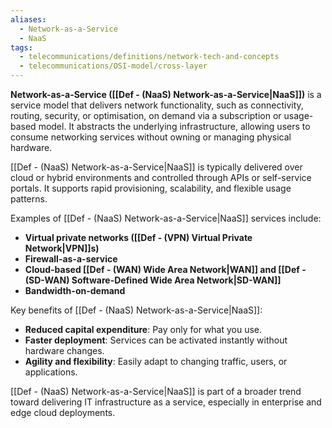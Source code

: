 ```yaml
---
aliases:
  - Network-as-a-Service
  - NaaS
tags:
  - telecommunications/definitions/network-tech-and-concepts
  - telecommunications/OSI-model/cross-layer
---
```


**Network-as-a-Service ([[Def - (NaaS) Network-as-a-Service|NaaS]])** is a service model that delivers network functionality, such as connectivity, routing, security, or optimisation, on demand via a subscription or usage-based model. It abstracts the underlying infrastructure, allowing users to consume networking services without owning or managing physical hardware.

[[Def - (NaaS) Network-as-a-Service|NaaS]] is typically delivered over cloud or hybrid environments and controlled through APIs or self-service portals. It supports rapid provisioning, scalability, and flexible usage patterns.

Examples of [[Def - (NaaS) Network-as-a-Service|NaaS]] services include:
- **Virtual private networks ([[Def - (VPN) Virtual Private Network|VPN]]s)**
- **Firewall-as-a-service**
- **Cloud-based [[Def - (WAN) Wide Area Network|WAN]] and [[Def - (SD-WAN) Software-Defined Wide Area Network|SD-WAN]]**
- **Bandwidth-on-demand**

Key benefits of [[Def - (NaaS) Network-as-a-Service|NaaS]]:
- **Reduced capital expenditure**: Pay only for what you use.
- **Faster deployment**: Services can be activated instantly without hardware changes.
- **Agility and flexibility**: Easily adapt to changing traffic, users, or applications.

[[Def - (NaaS) Network-as-a-Service|NaaS]] is part of a broader trend toward delivering IT infrastructure as a service, especially in enterprise and edge cloud deployments.
